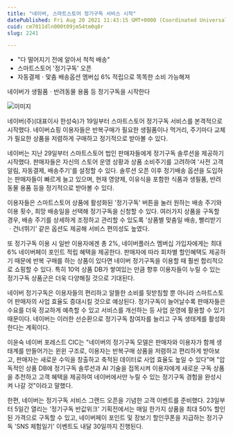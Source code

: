 ```yaml
---
title: "네이버, 스마트스토어 정기구독 서비스 시작"
datePublished: Fri Aug 20 2021 11:43:15 GMT+0000 (Coordinated Universal Time)
cuid: cm7011dln000t09jm54tm0q8r
slug: 2241

---
```



- "다 떨어지기 전에 알아서 척척 배송"
- 스마트스토어 '정기구독' 오픈
- 자동결제ㆍ맟춤 배송옵션 멤버십 6% 적립으로 똑똑한 소비 가능해져

네이버가 생필품ㆍ반려동물 용품 등 정기구독을 시작한다

![이미지](https://cdn.hashnode.com/res/hashnode/image/upload/v1739250828503/11dbf9c1-db27-482c-aa26-8d6602252a9f.gif)

네이버(주)(대표이사 한성숙)가 19일부터 스마트스토어 정기구독 서비스를 본격적으로 시작했다. 네이버쇼핑 이용자들은 반복구매가 필요한 생필품이나 먹거리, 주기마다 교체가 필요한 상품을 저렴하게 구매하고 정기적으로 받아볼 수 있다.

네이버는 지난 29일부터 스마트스토어 법인 판매자들에게 정기구독 솔루션을 제공하기 시작했다. 판매자들은 자신의 스토어 운영 상황과 상품 소비주기를 고려하여 '사전 고객 알림, 자동결제, 배송주기'를 설정할 수 있다. 솔루션 오픈 이후 정기배송 옵션을 도입하는 판매자들이 빠르게 늘고 있으며, 현재 영양제, 이유식을 포함한 식품과 생필품, 반려동물 용품 등을 정기적으로 받아볼 수 있다.

이용자들은 스마트스토어 상품에 활성화된 '정기구독' 버튼을 눌러 원하는 배송 주기와 이용 횟수, 희망 배송일을 선택해 정기구독을 신청할 수 있다. 여러가지 상품을 구독할 경우, 배송 주기를 상세하게 조정하고 관리할 수 있도록 '상품별 맞춤일 배송, 빨리받기ㆍ건너뛰기' 같은 옵션도 제공해 서비스 편의성도 높였다.

또 정기구독 이용 시 일반 이용자에겐 총 2%, 네이버플러스 멤버십 가입자에게는 최대 6% 네이버페이 포인트 적립 혜택을 제공한다. 판매자에 따라 회차별 할인혜택도 제공하기 때문에 반복 구매를 하는 상품이 있다면 네이버 정기구독을 이용할 때 훨씬 합리적으로 쇼핑할 수 있다. 특히 10억 상품 DB가 쌓여있는 만큼 향후 이용자들이 누릴 수 있는 정기구독 상품군은 더욱 다양해질 것으로 기대된다.

네이버 정기구독은 이용자들의 편리하고 알뜰한 소비를 뒷받침할 뿐 아니라 스마트스토어 판매자의 사업 효율도 증대시킬 것으로 예상된다. 정기구독이 늘어날수록 판매자들은 수요를 더욱 정교하게 예측할 수 있고 서비스를 개선하는 등 사업 운영에 활용할 수 있기 때문이다. 네이버는 이러한 선순환으로 정기구독 참여자를 늘리고 구독 생태계를 활성화한다는 계획이다.

이윤숙 네이버 포레스트 CIC는 "네이버의 정기구독 모델은 판매자와 이용자가 함께 생태계를 만들어가는 윈윈 구조로, 이용자는 반복구매 상품을 저렴하고 편리하게 받아보고, 판매자는 새로운 수익을 창출하고 축적된 데이터로 사업 효율도 높일 수 있다"며 "압독적인 상품 DB에 정기구독 솔루션과 AI 기술을 접목시켜 이용자에게 새로운 구독 상품을 추천하고 고객 혜택을 제공하여 네이버에서만 누릴 수 있는 정기구독 경험을 완성시켜 나갈 것"이라고 말했다.

한편, 네이버는 정기구독 서비스 그랜드 오픈을 기념한 고객 이벤트를 준비했다. 23일부터 5일간 열리는 '정기구독 반값위크' 기획전에서는 매일 한가지 상품을 최대 50% 할인된 가격으로 구독할 수 있고, 네이버페이 포인트 및 장보기 할인쿠폰을 지급하는 정기구독 'SNS 체험일기' 이벤트도 내달 30일까지 진행된다.